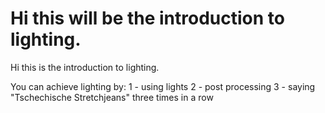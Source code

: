 # Hi this will be the introduction to lighting.

Hi this is the introduction to lighting.

You can achieve lighting by:
1 - using lights
2 - post processing
3 - saying "Tschechische Stretchjeans" three times in a row
